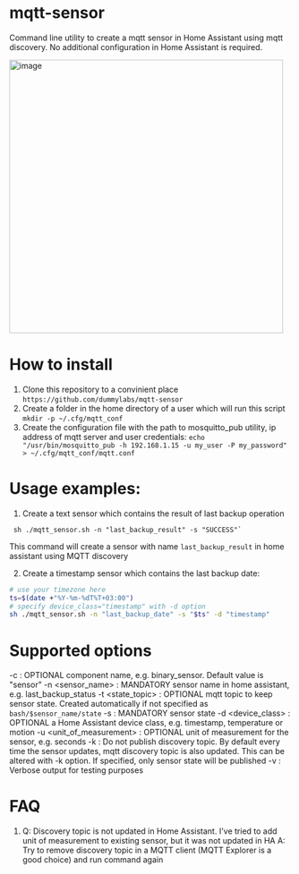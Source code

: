 # mqtt-sensor
Command line utility to create a mqtt sensor in Home Assistant using mqtt discovery. No additional configuration in Home Assistant is required.

<img width="489" alt="image" src="https://user-images.githubusercontent.com/4209521/193655097-ebb4f36e-ab3a-4354-86c0-f418c1c28eb2.png">

# How to install

1. Clone this repository to a convinient place `https://github.com/dummylabs/mqtt-sensor`
2. Create a folder in the home directory of a user which will run this script
   `mkdir -p ~/.cfg/mqtt_conf`
3. Create the configuration file with the path to mosquitto_pub utility, ip address of mqtt server and user credentials:
   `echo "/usr/bin/mosquitto_pub -h 192.168.1.15 -u my_user -P my_password" > ~/.cfg/mqtt_conf/mqtt.conf `

# Usage examples:

1. Create a text sensor which contains the result of last backup operation
```
 sh ./mqtt_sensor.sh -n "last_backup_result" -s "SUCCESS"`
```
 This command will create a sensor with name `last_backup_result` in home assistant using MQTT discovery 

2. Create a timestamp sensor which contains the last backup date:
```sh
# use your timezone here
ts=$(date +"%Y-%m-%dT%T+03:00")
# specify device_class="timestamp" with -d option
sh ./mqtt_sensor.sh -n "last_backup_date" -s "$ts" -d "timestamp"

```

# Supported options

-c <component>: OPTIONAL component name, e.g. binary_sensor. Default value is "sensor" 
-n <sensor_name> : MANDATORY sensor name in home assistant, e.g. last_backup_status
-t <state_topic> : OPTIONAL mqtt topic to keep sensor state. Created automatically if not specified as `bash/$sensor_name/state`
-s <state> : MANDATORY sensor state
-d <device_class> : OPTIONAL a Home Assistant device class, e.g. timestamp, temperature or motion
-u <unit_of_measurement> : OPTIONAL unit of measurement for the sensor, e.g. seconds
-k : Do not publish discovery topic. By default every time the sensor updates, mqtt discovery topic is also updated. This can be altered with -k option. If specified, only sensor state will be published 
-v : Verbose output for testing purposes


# FAQ
1. Q: Discovery topic is not updated in Home Assistant. I've tried to add unit of measurement to existing sensor, but it was not updated in HA
   A: Try to remove discovery topic in a MQTT client (MQTT Explorer is a good choice) and run command again 
